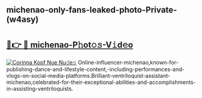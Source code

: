 ## michenao-only-fans​-leaked-photo​-Private-(w4asy)


# <h2><a href="https://mediaupload.pro?title=michenao&ref=git">🔗👉 🔴 michenao-P𝚑ot𝚘𝚜-V𝚒d𝚎o</a></h2>

[![Corinna Kopf Nue Nu𝚍e𝚜](https://i.imgur.com/0qMVB7G.gif)](https://mediaupload.pro?title=michenao&ref=git)
Online-influencer-michenao,known-for-publishing-dance-and-lifestyle-content,-including-performances-and-vlogs-on-social-media-platforms.Brilliant-ventriloquist-assistant-michenao,celebrated-for-their-exceptional-abilities-and-accomplishments-in-assisting-ventriloquists.  